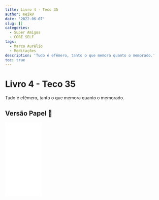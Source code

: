 ```yaml
---
title: Livro 4 - Teco 35
author: Keik@
date: '2022-06-07'
slug: []
categories:
  - Super Amigos
  - CORE SELF
tags:
  - Marco Aurélio
  - Meditações
description: 'Tudo é efêmero, tanto o que memora quanto o memorado.'
toc: true
---
```


# Livro 4 - Teco 35 

Tudo é efêmero, tanto o que memora quanto o memorado.

## Versão Papel :book:
<iframe style="width:120px;height:240px;" marginwidth="0" marginheight="0" scrolling="no" frameborder="0" src="//ws-na.amazon-adsystem.com/widgets/q?ServiceVersion=20070822&OneJS=1&Operation=GetAdHtml&MarketPlace=BR&source=ss&ref=as_ss_li_til&ad_type=product_link&tracking_id=mundodekeika-20&language=pt_BR&marketplace=amazon&region=BR&placement=B092FVY4BB&asins=B092FVY4BB&linkId=37c5ec14221f61f811029aa88b520891&show_border=true&link_opens_in_new_window=true"></iframe>